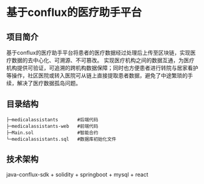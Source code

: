 # 基于conflux的医疗助手平台

## 项目简介
基于conflux的医疗助手平台将患者的医疗数据经过处理后上传至区块链，实现医疗数据的去中心化、可溯源、不可篡改。
实现医疗机构之间的数据互通，为医疗机构提供可验证，可追溯的跨机构数据保障；同时也方便患者进行转院与居家看护等操作，社区医院或转入医院可从链上直接提取患者数据，避免了中途繁琐的手续，解决了医疗数据孤岛问题。

## 目录结构
    ├─medicalassistants       #后端代码
    ├─medicalassistants-web   #前端代码
    ├─Main.sol                #智能合约
    └─medicalassistants.sql   #数据库初始化文件
    
## 技术架构
java-conflux-sdk + solidity + springboot + mysql + react


